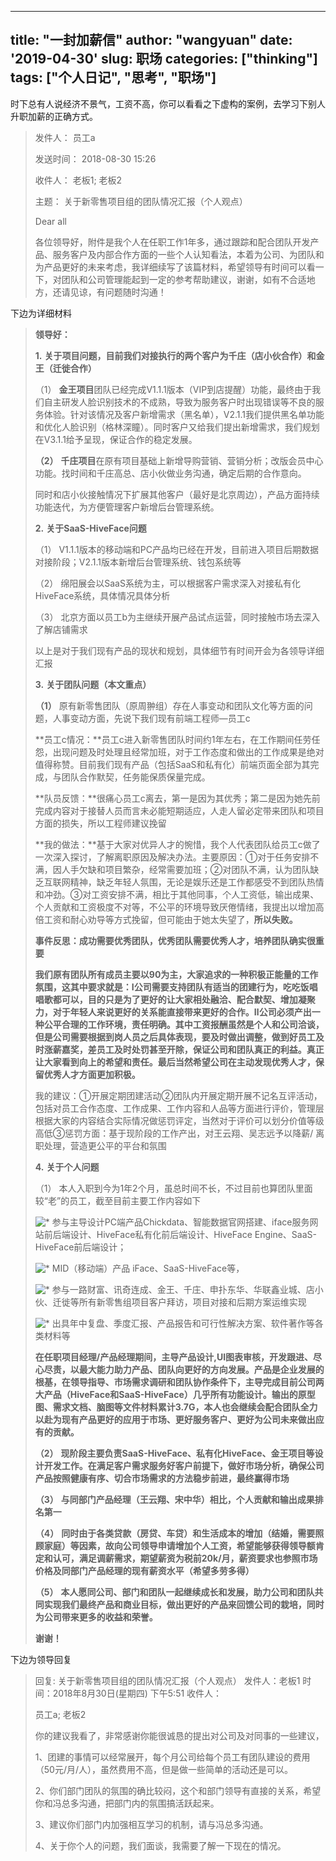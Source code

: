 
---
title: "一封加薪信"
author: "wangyuan"
date: '2019-04-30'
slug: 职场
categories: ["thinking"]
tags:  ["个人日记", "思考", "职场"]
---


时下总有人说经济不景气，工资不高，你可以看看之下虚构的案例，去学习下别人升职加薪的正确方式。

> 发件人： 员工a
>
> 发送时间： 2018-08-30 15:26
>
> 收件人： 老板1; 老板2
>
> 主题： 关于新零售项目组的团队情况汇报（个人观点）
>
> Dear all 
>
>  
>
> 各位领导好，附件是我个人在任职工作1年多，通过跟踪和配合团队开发产品、服务客户及内部合作方面的一些个人认知看法，本着为公司、为团队和为产品更好的未来考虑，我详细续写了该篇材料，希望领导有时间可以看一下，对团队和公司管理能起到一定的参考帮助建议，谢谢，如有不合适地方，还请见谅，有问题随时沟通！

下边为详细材料

> **领导好：**
>
> **1.**    **关于项目问题，目前我们对接执行的两个客户为千庄（店小伙合作）和金王（迁徙合作）**
>
> （1）     **金王项目**团队已经完成V1.1.1版本（VIP到店提醒）功能，最终由于我们自主研发人脸识别技术的不成熟，导致为服务客户时出现错误等不良的服务体验。针对该情况及客户新增需求（黑名单），V2.1.1我们提供黑名单功能和优化人脸识别（格林深瞳）。同时客户又给我们提出新增需求，我们规划在V3.1.1给予呈现，保证合作的稳定发展。
>
> **（2）**    **千庄项目**在原有项目基础上新增导购营销、营销分析；改版会员中心功能。找时间和千庄高总、店小伙做业务沟通，确定后期的合作意向。
>
> 同时和店小伙接触情况下扩展其他客户（最好是北京周边），产品方面持续功能迭代，为方便管理客户新增后台管理系统。
>
> **2.**    **关于SaaS-HiveFace问题**
>
> （1）     V1.1.1版本的移动端和PC产品均已经在开发，目前进入项目后期数据对接阶段；V2.1.1版本新增后台管理系统、钱包系统等
>
> （2）     绵阳展会以SaaS系统为主，可以根据客户需求深入对接私有化HiveFace系统，具体情况具体分析
>
> （3）     北京方面以员工b为主继续开展产品试点运营，同时接触市场去深入了解店铺需求
>
>  
>
> 以上是对于我们现有产品的现状和规划，具体细节有时间开会为各领导详细汇报
>
> **3.**    **关于团队问题（本文重点）**
>
> **（1）**    原有新零售团队（原周翀组）存在人事变动和团队文化等方面的问题，人事变动方面，先说下我们现有前端工程师—员工c
>
> **员工c情况：**员工c进入新零售团队时间约1年左右，在工作期间任劳任怨，出现问题及时处理且经常加班，对于工作态度和做出的工作成果是绝对值得称赞。目前我们现有产品（包括SaaS和私有化）前端页面全部为其完成，与团队合作默契，任务能保质保量完成。
>
> **队员反馈：**很痛心员工c离去，第一是因为其优秀；第二是因为她先前完成内容对于接替人员而言未必能短期适应，人走人留必定带来团队和项目方面的损失，所以工程师建议挽留
>
> **我的做法：**基于大家对优异人才的惋惜，我个人代表团队给员工c做了一次深入探讨，了解离职原因及解决办法。主要原因：①对于任务安排不满，因人手欠缺和项目繁杂，经常需要加班；②对团队不满，认为团队缺乏互联网精神，缺乏年轻人氛围，无论是娱乐还是工作都感受不到团队热情和冲劲。③对工资安排不满，相比于其他同事，个人工资低，输出成果、个人贡献和工资极度不对等，不公平的环境导致厌倦情绪，我提出以增加高倍工资和耐心劝导等方式挽留，但可能由于她太失望了，**所以失败。**
>
>  
>
> **事件反思：成功需要优秀团队，优秀团队需要优秀人才，培养团队确实很重要**
>
> **我们原有团队所有成员主要以90为主，大家追求的一种积极正能量的工作氛围，这其中要求就是：Ⅰ公司需要支持团队有适当的团建行为，吃吃饭唱唱歌都可以，目的只是为了更好的让大家相处融洽、配合默契、增加凝聚力，对于年轻人来说更好的关系能直接带来更好的合作。Ⅱ公司必须产出一种公平合理的工作环境，责任明确。其中工资报酬虽然是个人和公司洽谈，但是公司需要根据到岗人员之后具体表现，要及时做出调整，做到好员工及时涨薪嘉奖，差员工及时处罚甚至开除，保证公司和团队真正的利益。真正让大家看到向上的希望和责任。最后当然希望公司在主动发现优秀人才，保留优秀人才方面更加积极。**
>
>  
>
> 我的建议：①开展定期团建活动②团队内开展定期开展不记名互评活动，包括对员工合作态度、工作成果、工作内容和人品等方面进行评价，管理层根据大家的内容结合实际情况做惩罚评定，当然对于评价可以划分价值等级高低③惩罚方面：基于现阶段的工作产出，对王云翔、吴志远予以降薪/ 离职处理，营造更公平的平台和氛围
>
>  
>
> **4.**    **关于个人问题**
>
> （1）     本人入职到今为1年2个月，虽总时间不长，不过目前也算团队里面较“老”的员工，截至目前主要工作内容如下
>
> ![*](file:////Users/wangyuan/Library/Group%20Containers/UBF8T346G9.Office/TemporaryItems/msohtmlclip/clip_image001.gif)  参与主导设计PC端产品Chickdata、智能数据官网搭建、iface服务网站前后端设计、HiveFace私有化前后端设计、HiveFace Engine、SaaS-HiveFace前后端设计；
>
> ![*](file:////Users/wangyuan/Library/Group%20Containers/UBF8T346G9.Office/TemporaryItems/msohtmlclip/clip_image001.gif)  MID（移动端）产品 iFace、SaaS-HiveFace等，
>
> ![*](file:////Users/wangyuan/Library/Group%20Containers/UBF8T346G9.Office/TemporaryItems/msohtmlclip/clip_image001.gif)  参与一路财富、讯奇连成、金王、千庄、申扑东华、华联鑫业城、店小伙、迁徙等所有新零售组项目客户拜访，项目对接和后期方案运维实现
>
> ![*](file:////Users/wangyuan/Library/Group%20Containers/UBF8T346G9.Office/TemporaryItems/msohtmlclip/clip_image001.gif)  出具年中复盘、季度汇报、产品报告和可行性解决方案、软件著作等各类材料等
>
> **在任职项目经理/产品经理期间，主导产品设计,UI图表审核，开发跟进、尽心尽责，以最大能力助力产品、团队向更好的方向发展。产品是企业发展的根基，在领导指导、市场需求调研和团队协作条件下，主导完成目前公司两大产品（HiveFace和SaaS-HiveFace）几乎所有功能设计。输出的原型图、需求文档、脑图等文件材料累计3.7G，本人也会继续会配合团队全力以赴为现有产品更好的应用于市场、更好服务客户、更好为公司未来做出应有的贡献。**
>
> **（2）**    **现阶段主要负责SaaS-HiveFace、私有化HiveFace、金王项目等设计开发工作。在满足客户需求服务好客户前提下，做好市场分析，确保公司产品按照健康有序、切合市场需求的方法稳步前进，最终赢得市场**
>
> **（3）**    **与同部门产品经理（王云翔、宋中华）相比，个人贡献和输出成果排名第一**
>
> **（4）**    **同时由于各类贷款（房贷、车贷）和生活成本的增加（结婚，需要照顾家庭）等因素，故向公司领导申请增加个人工资，希望能够获得领导额肯定和认可，满足调薪需求，期望薪资为税前20k/月，薪资要求也参照市场价格及同部门产品经理的现有薪资水平（希望多劳多得）**
>
> **（5）**    **本人愿同公司、部门和团队一起继续成长和发展，助力公司和团队共同实现我们最终产品和商业目标，做出更好的产品来回馈公司的栽培，同时为公司带来更多的收益和荣誉。**
>
>  
>
>  
>
> **谢谢！**
>
>  

下边为领导回复

> 回复: 关于新零售项目组的团队情况汇报（个人观点） 
> 发件人：老板1
> 时   间：2018年8月30日(星期四) 下午5:51
> 收件人： 
>
> 员工a; 老板2
>
> 你的建议我看了，非常感谢你能很诚恳的提出对公司及对同事的一些建议，
>
> 1、团建的事情可以经常展开，每个月公司给每个员工有团队建设的费用（50元/月/人），虽然费用不高，但是做一些简单的活动还是可以。
>
> 2、你们部门团队的氛围的确比较闷，这个和部门领导有直接的关系，希望你和冯总多沟通，把部门内的氛围搞活跃起来。
>
> 3、建议你们部门内加强相互学习的机制，请与冯总多沟通。
>
> 4、关于你个人的问题，我们面谈，我需要了解一下现在的情况。
